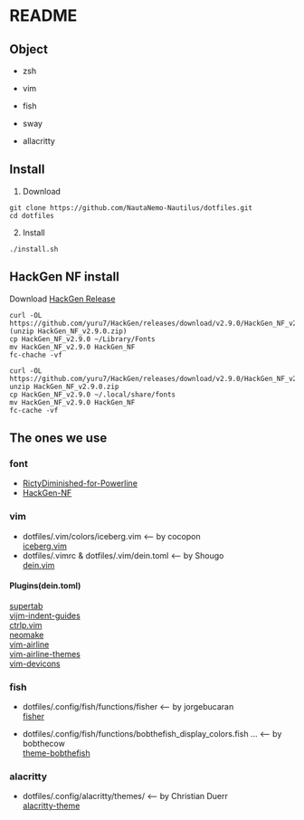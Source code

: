 # README
## Object

* zsh
* vim

* fish

* sway
* allacritty

## Install
1. Download
```
git clone https://github.com/NautaNemo-Nautilus/dotfiles.git
cd dotfiles
```
2. Install
```
./install.sh
```

## HackGen NF install
Download [HackGen Release](https://github.com/yuru7/HackGen/releases)

```OS X
curl -OL https://github.com/yuru7/HackGen/releases/download/v2.9.0/HackGen_NF_v2.9.0.zip
(unzip HackGen_NF_v2.9.0.zip)
cp HackGen_NF_v2.9.0 ~/Library/Fonts
mv HackGen_NF_v2.9.0 HackGen_NF
fc-chache -vf
```

```Linux
curl -OL https://github.com/yuru7/HackGen/releases/download/v2.9.0/HackGen_NF_v2.9.0.zip
unzip HackGen_NF_v2.9.0.zip
cp HackGen_NF_v2.9.0 ~/.local/share/fonts
mv HackGen_NF_v2.9.0 HackGen_NF
fc-cache -vf
```


## The ones we use
### font
* [RictyDiminished-for-Powerline](https://github.com/mzyy94/RictyDiminished-for-Powerline)
* [HackGen-NF](https://github.com/yuru7/HackGen)
### vim
* dotfiles/.vim/colors/iceberg.vim <-- by cocopon  
[iceberg.vim](https://github.com/cocopon/iceberg.vim)  
* dotfiles/.vimrc &  dotfiles/.vim/dein.toml <-- by Shougo  
[dein.vim](https://github.com/Shougo/dein.vim#dein-has-an-user-interface-like-vim-plug)

#### Plugins(dein.toml)
[supertab](https://github.com/ervandew/supertab)  
[vijm-indent-guides](https://github.com/preservim/vim-indent-guides)  
[ctrlp.vim](https://github.com/ctrlpvim/ctrlp.vim)  
[neomake](https://github.com/neomake/neomake)  
[vim-airline](https://github.com/vim-airline/vim-airline)  
[vim-airline-themes](https://github.com/vim-airline/vim-airline-themes)  
[vim-devicons](https://github.com/ryanoasis/vim-devicons)  


### fish
* dotfiles/.config/fish/functions/fisher <-- by jorgebucaran  
[fisher](https://github.com/jorgebucaran/fisher)


* dotfiles/.config/fish/functions/bobthefish_display_colors.fish ... <-- by bobthecow   
[theme-bobthefish](https://github.com/oh-my-fish/theme-bobthefish)

### alacritty
* dotfiles/.config/alacritty/themes/ <-- by Christian Duerr  
[alacritty-theme](https://github.com/alacritty/alacritty-theme)

